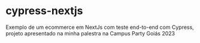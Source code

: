 # cypress-nextjs
Exemplo de um ecommerce em NextJs com teste end-to-end com Cypress, projeto apresentado na minha palestra na Campus Party Goiás 2023
